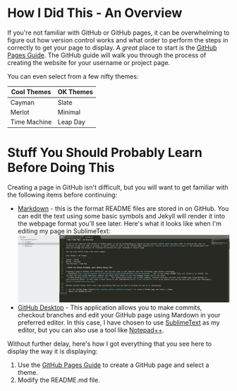 # How I Did This - An Overview

If you're not familiar with GitHub or GitHub pages, it can be overwhelming to figure out how version control works and what order to perform the steps in correctly to get your page to display. A *great* place to start is the [GitHub Pages Guide](https://guides.github.com/features/pages/). The GitHub guide will walk you through the process of creating the website for your username or project page. 

You can even select from a few nifty themes:

Cool Themes | OK Themes
------------ | -------------
Cayman | Slate
Merlot | Minimal
Time Machine | Leap Day

# Stuff You Should Probably Learn Before Doing This

Creating a page in GitHub isn't difficult, but you will want to get familiar with the following items before continuing:
- [Markdown](https://guides.github.com/features/mastering-markdown/#GitHub-flavored-markdown) - this is the format README files are stored in on GitHub. You can edit the text using some basic symbols and Jekyll will render it into the webpage format you'll see later. Here's what it looks like when I'm editing my page in SublimeText: ![SublimeTextScreenshot](https://github.com/powershellfish/powershellfish.github.io/blob/master/sublimetextscreenshot.jpg) 
- [GitHub Desktop](https://desktop.github.com/) - This application allows you to make commits, checkout branches and edit your GitHub page using Mardown in your preferred editor. In this case, I have chosen to use [SublimeText](https://www.sublimetext.com/) as my editor, but you can also use a tool like [Notepad++](https://notepad-plus-plus.org/). 
 
Without further delay, here's how I got everything that you see here to display the way it is displaying:

1. Use the [GitHub Pages Guide](https://guides.github.com/features/pages/) to create a GitHub page and select a theme.
2. Modify the README.md file. 
